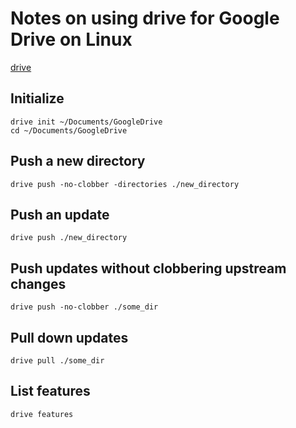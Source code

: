 # Notes on using drive for Google Drive on Linux

[drive](https://github.com/odeke-em/drive)

## Initialize

```shell
drive init ~/Documents/GoogleDrive
cd ~/Documents/GoogleDrive
```


## Push a new directory

```shell
drive push -no-clobber -directories ./new_directory
```


## Push an update

```shell
drive push ./new_directory
```


## Push updates without clobbering upstream changes

```shell
drive push -no-clobber ./some_dir
```


## Pull down updates

```shell
drive pull ./some_dir
```


## List features

```shell
drive features
```
